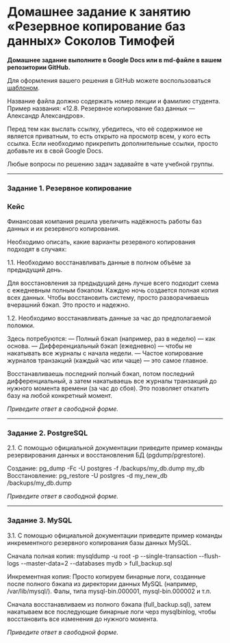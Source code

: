 # Домашнее задание к занятию «Резервное копирование баз данных» Соколов Тимофей

**Домашнее задание выполните в Google Docs или в md-файле в вашем репозитории GitHub.** 

Для оформления вашего решения в GitHub можете воспользоваться [шаблоном](https://github.com/netology-code/sys-pattern-homework).

Название файла должно содержать номер лекции и фамилию студента. Пример названия: «12.8. Резервное копирование баз данных — Александр Александров».

Перед тем как выслать ссылку, убедитесь, что её содержимое не является приватным, то есть открыто на просмотр всем, у кого есть ссылка. Если необходимо прикрепить дополнительные ссылки, просто добавьте их в свой Google Docs.

Любые вопросы по решению задач задавайте в чате учебной группы.

---

### Задание 1. Резервное копирование

### Кейс
Финансовая компания решила увеличить надёжность работы баз данных и их резервного копирования. 

Необходимо описать, какие варианты резервного копирования подходят в случаях: 

1.1. Необходимо восстанавливать данные в полном объёме за предыдущий день.

Для восстановления за предыдущий день лучше всего подходит схема с ежедневным полным бэкапом.
Каждую ночь создается полная копия всех данных. Чтобы восстановить систему, просто разворачиваешь вчерашний бэкап. Это просто и надежно.

1.2. Необходимо восстанавливать данные за час до предполагаемой поломки.

Здесь потребуются:
— Полный бэкап (например, раз в неделю) — как основа.
— Дифференциальный бэкап (ежедневно) — чтобы не накатывать все журналы с начала недели.
— Частое копирование журналов транзакций (каждый час или чаще) — это самое главное.

Восстанавливаешь последний полный бэкап, потом последний дифференциальный, а затем накатываешь все журналы транзакций до нужного момента времени (за час до сбоя). 
Это позволяет откатить базу на любой конкретный момент.

*Приведите ответ в свободной форме.*

---

### Задание 2. PostgreSQL

2.1. С помощью официальной документации приведите пример команды резервирования данных и восстановления БД (pgdump/pgrestore).


Создание: pg_dump -Fc -U postgres -f /backups/my_db.dump my_db
Восстановление: pg_restore -U postgres -d my_new_db /backups/my_db.dump


*Приведите ответ в свободной форме.*

---

### Задание 3. MySQL

3.1. С помощью официальной документации приведите пример команды инкрементного резервного копирования базы данных MySQL. 

Сначала полная копия: mysqldump -u root -p --single-transaction --flush-logs --master-data=2 --databases mydb > full_backup.sql

Инкрементная копия: Просто копируем бинарные логи, созданные после полного бэкапа из директории данных MySQL (например, /var/lib/mysql/).
Фалы, типа mysql-bin.000001, mysql-bin.000002 и т.п.

Сначала восстанавливаем из полного бэкапа (full_backup.sql), затем накатываем все последующие бинарные логи черз mysqlbinlog,
чтобы восстановить все изменения до нужного момента.

*Приведите ответ в свободной форме.*
